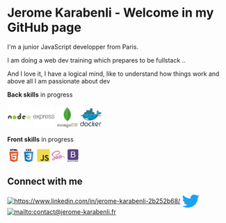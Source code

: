# Jerome Karabenli - Welcome in my GitHub page

I'm a junior JavaScript developper from Paris.

I am doing a web dev training which prepares to be fullstack ..

And I love it, I have a logical mind, like to understand how things work and above all I am passionate about dev


**Back skills** in progress 
<p float="left">
<img width="55" src="https://raw.githubusercontent.com/devicons/devicon/7a4ca8aa871d6dca81691e018d31eed89cb70a76/icons/nodejs/nodejs-original-wordmark.svg" alt="nodejs logo" />
<img width="50" src="https://raw.githubusercontent.com/devicons/devicon/7a4ca8aa871d6dca81691e018d31eed89cb70a76/icons/express/express-original-wordmark.svg" alt="express logo" />
<img width="50" src="https://raw.githubusercontent.com/devicons/devicon/7a4ca8aa871d6dca81691e018d31eed89cb70a76/icons/mongodb/mongodb-original-wordmark.svg" alt="mongodb logo" />
<img width="50" src="https://raw.githubusercontent.com/devicons/devicon/9f4f5cdb393299a81125eb5127929ea7bfe42889/icons/docker/docker-original-wordmark.svg" alt="docker logo" />
</p>

**Front skills** in progress
<p float="left">
<img width="30" src="https://raw.githubusercontent.com/devicons/devicon/7a4ca8aa871d6dca81691e018d31eed89cb70a76/icons/html5/html5-original-wordmark.svg" alt="html logo" />
<img width="30" src="https://raw.githubusercontent.com/devicons/devicon/7a4ca8aa871d6dca81691e018d31eed89cb70a76/icons/css3/css3-original-wordmark.svg" alt="css logo" />
<img width="30" src="https://raw.githubusercontent.com/devicons/devicon/7a4ca8aa871d6dca81691e018d31eed89cb70a76/icons/javascript/javascript-original.svg" alt="javascript logo" />
<img width="30" src="https://raw.githubusercontent.com/devicons/devicon/7a4ca8aa871d6dca81691e018d31eed89cb70a76/icons/sass/sass-original.svg" alt="sass logo" />
<img width="30" src="https://raw.githubusercontent.com/devicons/devicon/7a4ca8aa871d6dca81691e018d31eed89cb70a76/icons/bootstrap/bootstrap-plain-wordmark.svg" alt="bootstrap logo" />
</p>

## Connect with me
<a href="https://www.linkedin.com/in/jerome-karabenli-2b252b68/" target="blank"><img align="center" src="https://content.linkedin.com/content/dam/me/business/en-us/amp/brand-site/v2/bg/LI-Logo.svg.original.svg" alt="https://www.linkedin.com/in/jerome-karabenli-2b252b68/" height="50" width="60" /></a> <a href="https://twitter.com/KarabenliJerome" target="blank"><img align="center" src="https://raw.githubusercontent.com/devicons/devicon/7a4ca8aa871d6dca81691e018d31eed89cb70a76/icons/twitter/twitter-original.svg" alt="https://twitter.com/KarabenliJerome" height="30" width="40" /></a> <a href="mailto:contact@jerome-karabenli.fr" target="blank"><img align="center" src="https://www.svgrepo.com/show/258737/mail-email.svg" alt="mailto:contact@jerome-karabenli.fr" height="30" width="40" /></a> 



<!-- <p align="left"> <img src="https://komarev.com/ghpvc/?username=jerome-karabenli&label=Profile%20views&color=brightgreen&style=flat" alt="jerome-karabenli" /> </p> -->
